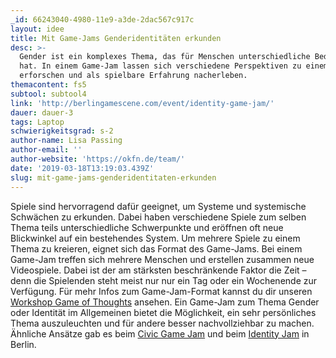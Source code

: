```yaml
---
_id: 66243040-4980-11e9-a3de-2dac567c917c
layout: idee
title: Mit Game-Jams Genderidentitäten erkunden
desc: >-
  Gender ist ein komplexes Thema, das für Menschen unterschiedliche Bedeutungen
  hat. In einem Game-Jam lassen sich verschiedene Perspektiven zu einem Thema
  erforschen und als spielbare Erfahrung nacherleben.
themacontent: fs5
subtool: subtool4
link: 'http://berlingamescene.com/event/identity-game-jam/'
dauer: dauer-3
tags: Laptop
schwierigkeitsgrad: s-2
author-name: Lisa Passing
author-email: ''
author-website: 'https://okfn.de/team/'
date: '2019-03-18T13:19:03.439Z'
slug: mit-game-jams-genderidentitaten-erkunden
---
```

Spiele sind hervorragend dafür geeignet, um Systeme und systemische Schwächen zu erkunden. Dabei haben verschiedene Spiele zum selben Thema teils unterschiedliche Schwerpunkte und eröffnen oft neue Blickwinkel auf ein bestehendes System. 
Um mehrere Spiele zu einem Thema zu kreieren, eignet sich das Format des Game-Jams. Bei einem Game-Jam treffen sich mehrere Menschen und erstellen zusammen neue Videospiele. Dabei ist der am stärksten beschränkende Faktor die Zeit – denn die Spielenden steht meist nur nur ein Tag oder ein Wochenende zur Verfügung. Für mehr Infos zum Game-Jam-Format kannst du dir unseren [Workshop Game of Thoughts](https://demokratielabore.de/workshops/game-of-thoughts/) ansehen.
Ein Game-Jam zum Thema Gender oder Identität im Allgemeinen bietet die Möglichkeit, ein sehr persönliches Thema auszuleuchten und für andere besser nachvollziehbar zu machen.
Ähnliche Ansätze gab es beim [Civic Game Jam](http://berlingamescene.com/event/identity-game-jam/) und beim [Identity Jam](http://berlingamescene.com/event/identity-game-jam/) in Berlin.
